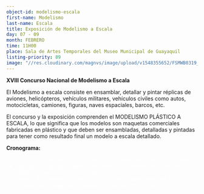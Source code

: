 ```yaml
---
object-id: modelismo-escala
first-name: Modelismo 
last-name: Escala
title: Exposición de Modelismo a Escala 
day: 07 - 09
month: FEBRERO
time: 11H00
place: Sala de Artes Temporales del Museo Municipal de Guayaquil
listing-priority: 89
image: "//res.cloudinary.com/magnvs/image/upload/v1548355652/FSMWB0319_M19A1_02_jjnzri.jpg"
---
```


**XVIII Concurso Nacional de Modelismo a Escala**

El Modelismo a escala consiste en ensamblar, detallar y pintar réplicas de aviones, helicópteros, vehículos militares, vehículos civiles
como autos, motocicletas, camiones, figuras, naves espaciales, barcos, etc.  

El concurso y la exposición comprenden el MODELISMO PLÁSTICO A 
ESCALA, lo que significa que los modelos son maquetas comerciales fabricadas en plástico y que deben ser ensambladas, detalladas y 
pintadas para tener como resultado final un modelo a escala detallado.  

**Cronograma:**  
<ul style="color:#fff;">
<li><u>Jueves 7 de febrero</u> 11h00: Evento de lanzamiento y Rueda de Prensa.</li>
<li><u>Viernes 8 de febrero</u>: Ingreso de Modelistas participantes con sus maquetas, inscripción y ubicación.</li>
<li><u>Sábado 9 de febrero</u>: Última inscripción de modelo hasta las 11h00. Premiación, entrega de medallas y sesión de fotos (16h00).</li>
</ul>
